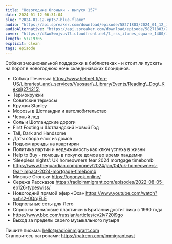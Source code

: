 ```yaml
---
title: "Новогодние Огоньки - выпуск 157"
date: 2024-01-12 06:31:04
slug: "2024-01-12-ep157-blue-flame"
audio: "https://api.spreaker.com/download/episode/58271803/2024_01_12_icast_ep157_blue_flame.mp3"
audioAlternative: "https://api.spreaker.com/download/episode/58271803/2024_01_12_icast_ep157_blue_flame.mp3"
cover: "https://d3wo5wojvuv7l.cloudfront.net/t_rss_itunes_square_1400/images.spreaker.com/original/9564bdb43c62cf850cbd84bb70c0ddb1.jpg"
length: 57719705
explicit: clean
tags: episode
---
```


Собаки эмоциональной поддержки в библиотеках - и стоит ли пускать на порог в новогоднюю ночь скандинавских блондинов.  
  
* Собака Печенька https://www.helmet.fi/en-US/Libraries\_and\_services/Vuosaari\_Library/Events/Reading\_Dog\_Keksi(274215)  
* Термокружки  
* Советские термосы  
* Кружки Stanley  
* Морозы в Шотландии и автолюбительство  
* Черный лед  
* Соль и Шотландские дороги  
* First Footing и Шотландский Новый Год  
* Tall, Dark and Handsome  
* Даты сбора елок из домов  
* Подъем аренды на квартирки  
* Политика партии и недвижимость как ключ успеха в жизни  
* Help to Buy - помощь в покупке домов во время пандемии  
* ‘Sleepless nights’: UK homeowners fear 2024 mortgage timebomb  
* https://www.theguardian.com/money/2024/jan/04/uk-homeowners-fear-impact-2024-mortgage-timebomb  
* Мирные Огоньки https://ogonyok.online/  
* Сережа Рассказов https://radioimmigrant.com/episodes/2022-08-05-ep126-typeswiss/  
* Новогодний прямой эфир «Эха» https://www.youtube.com/watch?v=hs2-0QrqELE  
* Подпольные сеты для Лего  
* Спрос на виниловые пластинки в Британии достиг пика с 1990 года  
* https://www.bbc.com/russian/articles/cv2lv720l9go  
* Выход за пределы своего музыкального пузыря  
  
Пишите письма: hello@radioimmigrant.com  
Становитесь патронами: https://patreon.com/immigrantcast
